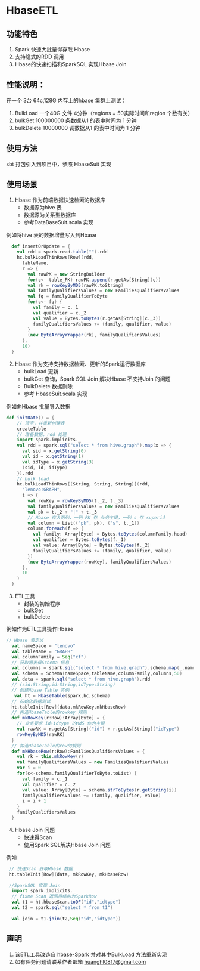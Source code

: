 # HbaseETL
## 功能特色
1. Spark 快速大批量得存取 Hbase
2. 支持隐式的RDD 调用
3. Hbase的快速扫描和SparkSQL 实现Hbase Join

## 性能说明：
在一个 3台 64c,128G 内存上的hbase 集群上测试：
1. BulkLoad 一个40G 文件 4分钟（regions = 50实际时间和region 个数有关）
2. bulkGet 100000000 条数据从1 的表中时间为 1 分钟
3. bulkDelete 10000000 调数据从1 的表中时间为 1 分钟
## 使用方法
 sbt 打包引入到项目中，参照 HbaseSuit 实现
 
## 使用场景

1. Hbase 作为前端数据快速检索的数据库
    - 数据源为hive 表
    - 数据源为关系型数据库
    - 参考DataBaseSuit.scala 实现

例如将hive 表的数据增量写入到Hbase    
   
 ```scala
   def insertOrUpdate = {
     val rdd = spark.read.table("").rdd
     hc.bulkLoadThinRows[Row](rdd,
       tableName,
       r => {
         val rawPK = new StringBuilder
         for(c<- table_PK) rawPK.append(r.getAs[String](c))
         val rk = rowKeyByMD5(rawPK.toString)
         val familyQualifiersValues = new FamiliesQualifiersValues
         val fq = familyQualifierToByte
         for(c<- fq) {
           val family = c._1
           val qualifier = c._2
           val value = Bytes.toBytes(r.getAs[String](c._3))
           familyQualifiersValues += (family, qualifier, value)
         }
         (new ByteArrayWrapper(rk), familyQualifiersValues)
       },
       10)
   }
 ```   

2. Hbase 作为支持支持数据检索、更新的Spark运行数据库
    - bulkLoad 更新
    - bulkGet 查询，Spark SQL Join 解决Hbase 不支持Join 的问题
    - BulkDelete 数据删除
    - 参考 HbaseSuit.scala 实现
    
例如向Hbase 批量导入数据

```scala
def initDate() = {
    // 清空，并重新创建表
    createTable
    // 准备数据，rdd 处理
    import spark.implicits._
    val rdd = spark.sql("select * from hive.graph").map(x => {
      val sid = x.getString(0)
      val id = x.getString(1)
      val idType = x.getString(3)
      (sid, id, idType)
    }).rdd
    // bulk load
    hc.bulkLoadThinRows[(String, String, String)](rdd,
      "lenovo:GRAPH",
      t => {
        val rowKey = rowKeyByMD5(t._2, t._3)
        val familyQualifiersValues = new FamiliesQualifiersValues
        val pk = t._2 + "|" + t._3
        // Hbase 存入两列，一列 PK 存 业务主键，一列 s 存 superid
        val column = List(("pk", pk), ("s", t._1))
        column.foreach(f => {
          val family: Array[Byte] = Bytes.toBytes(columnFamily.head)
          val qualifier = Bytes.toBytes(f._1)
          val value: Array[Byte] = Bytes.toBytes(f._2)
          familyQualifiersValues += (family, qualifier, value)
        })
        (new ByteArrayWrapper(rowKey), familyQualifiersValues)
      },
      10
    )
  }
```    
3. ETL工具
    - 封装的初始程序
    - bulkGet
    - bulkDelete  
    
例如作为ETL工具操作Hbase

```scala
// Hbase 表定义
  val nameSpace = "lenovo"
  val tableName = "GRAPH"
  val columnFamily = Seq("cf")
  // 获取源表得Schema 信息
  val columns = spark.sql("select * from hive.graph").schema.map(_.name)
  val schema = Schema(nameSpace,tableName,columnFamily,columns,50)
  val data = spark.sql("select * from hive.graph").rdd
  // (sid:String,id:String,idType:String)
  // 创建Hbase Table 实例
   val ht = HbaseTable(spark,hc,schema)
  // 初始化数据测试
  ht.tableInit[Row](data,mkRowKey,mkHbaseRow)
  // 构造HbaseTable的rowkey 规则
  def mkRowKey(r:Row):Array[Byte] = {
    // 业务要求 id+idtype 的Md5 作为主键
    val rawRK = r.getAs[String]("id") + r.getAs[String]("idType")
    rowKeyByMD5(rawRK)
  }
  // 构造HbaseTable的row的规则
  def mkHbaseRow(r:Row):FamiliesQualifiersValues = {
    val rk = this.mkRowKey(r)
    val familyQualifiersValues = new FamiliesQualifiersValues
    var i = 0
    for(c<-schema.familyQualifierToByte.toList) {
      val family = c._1
      val qualifier = c._2
      val value: Array[Byte] = schema.strToBytes(r.getString(i))
      familyQualifiersValues += (family, qualifier, value)
      i = i + 1
    }
    familyQualifiersValues
  }
```

4. Hbase Join 问题
    - 快速得Scan
    - 使用Spark SQL解决Hbase Join 问题
 
 例如

```scala
 // 快速Scan 获取Hbase 数据
 ht.tableInit[Row](data, mkRowKey, mkHbaseRow)
  
 //SparkSQL 实现 Join 
  import spark.implicits._
  // fixme Scan 返回得结构为SparkRow
  val t1 = ht.hbaseScan.toDF("id","idtype")
  val t2 = spark.sql("select * from t1")
  
  val join = t1.join(t2,Seq("id","idtype"))

```

## 声明
1. 该ETL工具改造自 [hbase-Spark](https://github.com/apache/hbase/tree/master/hbase-spark) 并对其中BulkLoad 方法重新实现
2. 如有任务问题请联系作者邮箱 huanghl0817@gmail.com